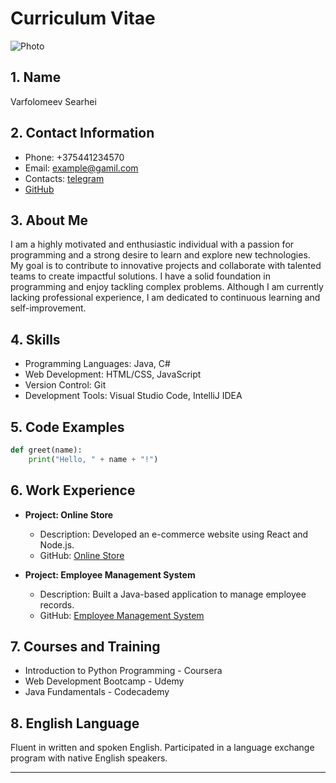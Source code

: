 # Curriculum Vitae

![Photo](https://sun9-29.userapi.com/impg/IeKmyIzkpQSOOqnKhFOxml6QV8KjR17rxeSXKw/RoyoFBd-gg8.jpg?size=539x544&quality=96&sign=5dba8605670b0f850247ace221597a0d&type=album)

## 1. Name
Varfolomeev Searhei

## 2. Contact Information
- Phone: +375441234570
- Email: example@gamil.com
- Contacts: [telegram](https://t.me/sf)
- [GitHub](https://VarfolomeevSergei.github.io/gh-pages/cv)

## 3. About Me
I am a highly motivated and enthusiastic individual with a passion for programming and a strong desire to learn and explore new technologies. My goal is to contribute to innovative projects and collaborate with talented teams to create impactful solutions. I have a solid foundation in programming and enjoy tackling complex problems. Although I am currently lacking professional experience, I am dedicated to continuous learning and self-improvement.

## 4. Skills
- Programming Languages: Java, C#
- Web Development: HTML/CSS, JavaScript
- Version Control: Git
- Development Tools: Visual Studio Code, IntelliJ IDEA

## 5. Code Examples
```python
def greet(name):
    print("Hello, " + name + "!")
```
## 6. Work Experience
- **Project: Online Store**
  - Description: Developed an e-commerce website using React and Node.js.
  - GitHub: [Online Store](https://github.com/johnsmith/online-store)

- **Project: Employee Management System**
  - Description: Built a Java-based application to manage employee records.
  - GitHub: [Employee Management System](https://github.com/johnsmith/employee-management)

## 7. Courses and Training
- Introduction to Python Programming - Coursera
- Web Development Bootcamp - Udemy
- Java Fundamentals - Codecademy

## 8. English Language
Fluent in written and spoken English.
Participated in a language exchange program with native English speakers.

---

